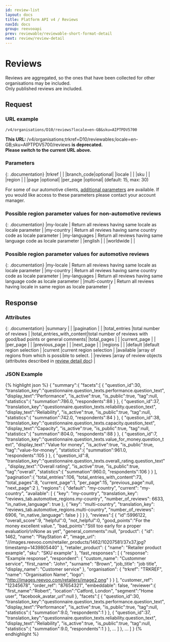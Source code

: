 ```yaml
---
id: review-list
layout: docs
title: Platform API v4 / Reviews
navId: docs
group: reevooapi
prev: reviewable/reviewable-short-format-detail
next: review/review-detail
---
```


# Reviews

Reviews are aggregated, so the ones that have been collected for other organisations may be included.
<br /> Only published reviews are included.

## Request

### URL example
`/v4/organisations/D10/reviews?locale=en-GB&sku=AIPTPDV5700`

<div class="warning">
  <strong>This URL: </strong>
  /v4/organisations;trkref=D10/reviewables;locale=en-GB;sku=AIPTPDV5700/reviews
  <strong> is deprecated. <br />Please switch to the current URL above.</strong><br/>
</div>

### Parameters

{: .documentation}
|trkref     |        |
|branch_code|optional|
|locale     |        |
|sku        |        |
|region     |        |
|page       |optional|
|per_page   |optional| (default: 15, max: 30)

For some of our automotive clients, [additional parameters](../../review-fetcher) are available.
If you would like access to these parameters please contact your account manager.

### Possible region parameter values for non-automotive reviews

{: .documentation}
|my-locale                                               | Return all reviews having same locale as locale parameter             |
|my-country                                              | Return all reviews having same country code as locale parameter       |
|my-languages                                            | Return all reviews having same language code as locale parameter      |
|english                                                 | |
|worldwide                                               | |

### Possible region parameter values for automotive reviews

{: .documentation}
|my-locale                                               | Return all reviews having same locale as locale parameter             |
|my-country                                              | Return all reviews having same country code as locale parameter       |
|my-languages                                            | Return all reviews having same language code as locale parameter      |
|multi-country                                           | Return all reviews having locale in same region as locale parameter   |

## Response

### Attributes

{: .documentation}
|summary                                                 |                                                                |
|<span class="indent-1">pagination</span>                |                                                                |
|<span class="indent-2">total_entries</span>             |total number of reviews                                     |
|<span class="indent-2">total_entries_with_content</span>|total number of reviews with good/bad points or general comments|
|<span class="indent-2">total_pages</span>               |                                                                |
|<span class="indent-2">current_page</span>              |                                                                |
|<span class="indent-2">per_page</span>                  |                                                                |
|<span class="indent-2">previous_page</span>             |                                                                |
|<span class="indent-2">next_page</span>                 |                                                                |
|<span class="indent-1">regions</span>                   |                                                                |
|<span class="indent-2">default</span>                   |default region selection                                        |
|<span class="indent-2">current</span>                   |current region selection                                        |
|<span class="indent-2">available</span>                 |array of regions from which is possible to select.              |
|reviews                                                 |array of review objects (attributes described in [review detail doc](../review-detail)) |


### JSON Example
{% highlight json %}
{
   "summary":{
      "facets":[
         {
            "question_id":30,
            "translation_key":"questionnaire.question_texts.performance.question_text",
            "display_text":"Performance",
            "is_active":true,
            "is_public":true,
            "tag":null,
            "statistics":{
               "summation":786.0,
               "respondents":88
            }
         },
         {
            "question_id":37,
            "translation_key":"questionnaire.question_texts.reliability.question_text",
            "display_text":"Reliability",
            "is_active":true,
            "is_public":true,
            "tag":null,
            "statistics":{
               "summation":742.0,
               "respondents":84
            }
         },
         {
            "question_id":38,
            "translation_key":"questionnaire.question_texts.capacity.question_text",
            "display_text":"Capacity",
            "is_active":true,
            "is_public":true,
            "tag":null,
            "statistics":{
               "summation":804.0,
               "respondents":88
            }
         },
         {
            "question_id":7,
            "translation_key":"questionnaire.question_texts.value_for_money.question_text",
            "display_text":"Value for money",
            "is_active":true,
            "is_public":true,
            "tag":"value-for-money",
            "statistics":{
               "summation":961.0,
               "respondents":105
            }
         },
         {
            "question_id":8,
            "translation_key":"questionnaire.question_texts.overall_rating.question_text",
            "display_text":"Overall rating",
            "is_active":true,
            "is_public":true,
            "tag":"overall",
            "statistics":{
               "summation":960.0,
               "respondents":106
            }
         }
      ],
      "pagination":{
         "total_entries":106,
         "total_entries_with_content":73,
         "total_pages":8,
         "current_page":1,
         "per_page":15,
         "previous_page":null,
         "next_page":2
      },
      "regions": {
         "default": "my-country",
         "current": "my-country",
         "available": [
            {
               "key": "my-country",
               "translation_key": "reviews_tab.automotive_regions.my-country",
               "number_of_reviews": 6633,
               "in_native_language": true
            },
            {
               "key": "multi-country",
               "translation_key": "reviews_tab.automotive_regions.multi-country",
               "number_of_reviews": 6906,
               "in_native_language": false
            }
         ]
      }
   },
   "reviews":[
      {
         "id":5996122,
         "overall_score":9,
         "helpful":0,
         "not_helpful":0,
         "good_points":"For the money excellent value.",
         "bad_points":"Still too early for a proper evaluation\r\nNone as yet",
         "general_comments":null,
         "product": {
            "id": 1462,
            "name": "PlayStation 4",
            "image_url": "//images.reevoo.com/retailer_products/1462/10207581/37x37.jpg?timestamp=1439805440"
         },
         "retailer_product": {
            "name": "Retailer product example",
            "sku": "SKU example"
         },
         "fast_responses": [
            {
               "response": "Example response",
               "respondent": {
                  "custom_name": "Custommer service",
                  "first_name": "John",
                  "surname": "Brown",
                  "job_title": "job title",
                  "display_name": "Customer service"
               },
               "organisation": {
                  "trkref": "TRKREF",
                  "name": "Organisation Name",
                  "logo": "http://images.reevoo.com/retailers/image2.png"
               }
            }
         ],
         "customer_ref": "12345678",
         "order_ref": "87654321",
         "embeddable": false,
         "reviewer":{
            "first_name":"Robert",
            "location":"Catford, London",
            "segment":"Home user",
            "facebook_avatar_url":null
         },
         "facets":[
            {
               "question_id":30,
               "translation_key":"questionnaire.question_texts.performance.question_text",
               "display_text":"Performance",
               "is_active":true,
               "is_public":true,
               "tag":null,
               "statistics":{
                  "summation":9.0,
                  "respondents":1
               }
            },
            {
               "question_id":37,
               "translation_key":"questionnaire.question_texts.reliability.question_text",
               "display_text":"Reliability",
               "is_active":true,
               "is_public":true,
               "tag":null,
               "statistics":{
                  "summation":9.0,
                  "respondents":1
               }
            },
            ...
         ]
      },
      ...
   ]
}
{% endhighlight %}

